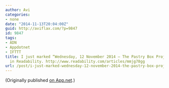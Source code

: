 ```yaml
---
author: Avi
categories:
- none
date: "2014-11-13T20:04:00Z"
guid: http://aviflax.com/?p=9847
id: 9847
tags:
- ADN
- Appdotnet
- IFTTT
title: I just marked “Wednesday, 12 November 2014 – The Pastry Box Project” as a favorite
  in Readability. http://www.readability.com/articles/mmjg78gg
url: /post/i-just-marked-wednesday-12-november-2014-the-pastry-box-project-as-a-favorite-in-readability-httpwww-readability-comarticlesmmjg78gg/
---
```

(Originally published [on App.net](http://alpha.app.net/aviflax/post/43356347).)